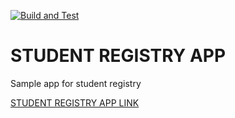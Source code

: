 [![Build and Test](https://github.com/petaryankov/Student-Registry-App/actions/workflows/build_test.yml/badge.svg)](https://github.com/petaryankov/Student-Registry-App/actions/workflows/build_test.yml)

# STUDENT REGISTRY APP
Sample app for student registry

[STUDENT REGISTRY APP LINK](https://student-registry-app-hj65.onrender.com)
